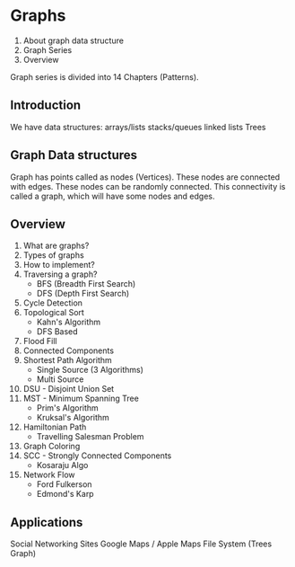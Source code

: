 # Graphs

1. About graph data structure
2. Graph Series
3. Overview

Graph series is divided into 14 Chapters (Patterns).

## Introduction
We have data structures:
arrays/lists
stacks/queues
linked lists
Trees

## Graph Data structures
Graph has points called as nodes (Vertices).
These nodes are connected with edges.
These nodes can be randomly connected.
This connectivity is called a graph, which will have some nodes and edges.

## Overview
1. What are graphs?
2. Types of graphs
3. How to implement?
4. Traversing a graph?
    - BFS (Breadth First Search)
    - DFS (Depth First Search)
5. Cycle Detection
6. Topological Sort
    - Kahn's Algorithm
    - DFS Based
7. Flood Fill
8. Connected Components
9. Shortest Path Algorithm
    - Single Source (3 Algorithms)
    - Multi Source
10. DSU - Disjoint Union Set
11. MST - Minimum Spanning Tree
    - Prim's Algorithm
    - Kruksal's Algorithm
12. Hamiltonian Path
    - Travelling Salesman Problem
13. Graph Coloring
14. SCC - Strongly Connected Components
    - Kosaraju Algo
15. Network Flow
    - Ford Fulkerson
    - Edmond's Karp

## Applications
Social Networking Sites
Google Maps / Apple Maps
File System (Trees Graph)

